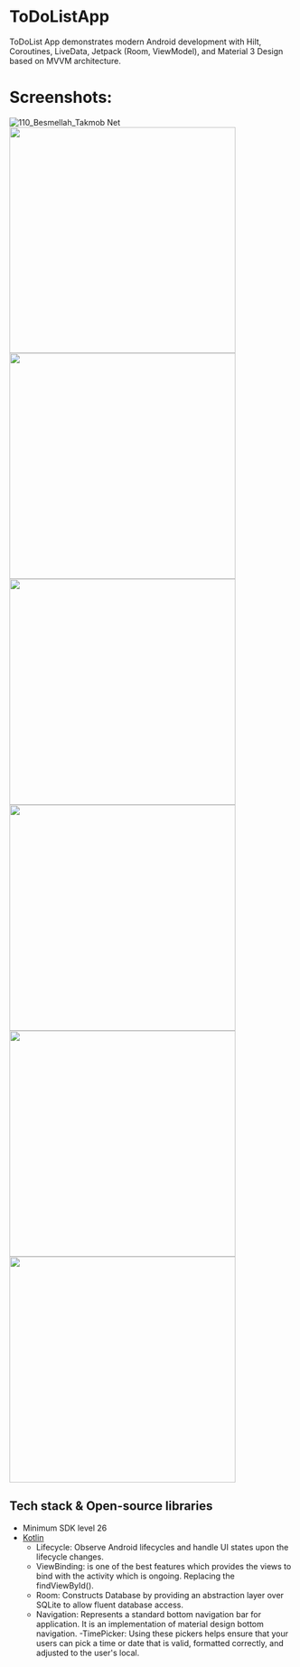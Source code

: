 <h1>ToDoListApp</h1>

<p >  
ToDoList App demonstrates modern Android development with Hilt, Coroutines, LiveData, Jetpack (Room, ViewModel), and Material 3 Design based on MVVM architecture. 
</p>

# Screenshots:
![110_Besmellah_Takmob Net](https://github.com/Nour5Eldin/ToDoApp/assets/145837378/617e2b2c-9c32-46e1-b85d-0652f73dd191)
<img src="/screenshots/day2.png" height="400px"/> <img src="/screenshots/night2.png" height="400px"/> 
<img src="/screenshots/day3.png" height="400px"/> <img src="/screenshots/night3.png" height="400px"/>
<img src="/screenshots/day4.png" height="400px"/> <img src="/screenshots/night4.png" height="400px"/> 

## Tech stack & Open-source libraries
- Minimum SDK level 26
- [Kotlin](https://kotlinlang.org/)
  - Lifecycle: Observe Android lifecycles and handle UI states upon the lifecycle changes.
  - ViewBinding: is one of the best features which provides the views to bind with the activity which is ongoing. Replacing the findViewById().
  - Room: Constructs Database by providing an abstraction layer over SQLite to allow fluent database access.
  - Navigation: Represents a standard bottom navigation bar for application. It is an implementation of material design bottom navigation.
  -TimePicker: Using these pickers helps ensure that your users can pick a time or date that is valid, formatted correctly, and adjusted to the user's local.
